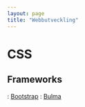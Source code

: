 ```yaml
---
layout: page
title: "Webbutveckling"
---
```


# CSS

## Frameworks
: [Bootstrap](https://getbootstrap.com/)
: [Bulma](https://bulma.io/)